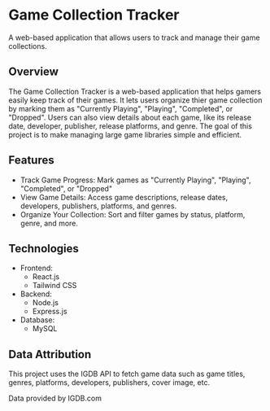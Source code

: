 # Game Collection Tracker
A web-based application that allows users to track and manage their game collections.

## Overview
The Game Collection Tracker is a web-based application that helps gamers easily keep track of their games. It lets users organize thier game collection by marking them as "Currently Playing", "Playing", "Completed", or "Dropped". Users can also view details about each game, like its release date, developer, publisher, release platforms, and genre. The goal of this project is to make managing large game libraries simple and efficient.

## Features
- Track Game Progress: Mark games as "Currently Playing", "Playing", "Completed", or "Dropped"
- View Game Details: Access game descriptions, release dates, developers, publishers, platforms, and genres.
- Organize Your Collection: Sort and filter games by status, platform, genre, and more.

## Technologies
- Frontend:
  - React.js
  - Tailwind CSS
- Backend:
  - Node.js
  - Express.js
- Database:
  - MySQL
 
## Data Attribution
This project uses the IGDB API to fetch game data such as game titles, genres, platforms, developers, publishers, cover image, etc.

Data provided by IGDB.com 

